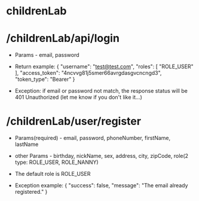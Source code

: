 # childrenLab


# /childrenLab/api/login
* Params - email, password
* Return example: {
"username": "test@test.com",
"roles": [
"ROLE_USER"
],
"access_token": "4ncvvg81j5smer66avrgdasgvcncngd3",
"token_type": "Bearer"
}

* Exception: if email or password not match, the response status will be 401 Unauthorized (let me know if you don't like it...)

# /childrenLab/user/register
* Params(required) - email, password, phoneNumber, firstName, lastName
* other Params - birthday, nickName, sex, address, city, zipCode, role(2 type: ROLE_USER, ROLE_NANNY)
* The default role is ROLE_USER

* Exception example: {
"success": false,
"message": "The email already registered."
}
